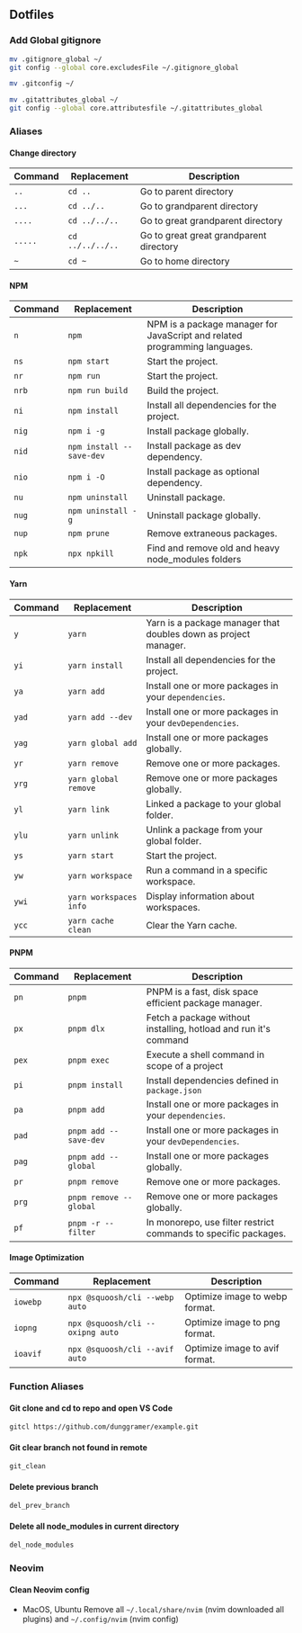 ## Dotfiles

### Add Global gitignore

```bash
mv .gitignore_global ~/
git config --global core.excludesFile ~/.gitignore_global
```

```bash
mv .gitconfig ~/
```

```bash
mv .gitattributes_global ~/
git config --global core.attributesfile ~/.gitattributes_global
```


### Aliases

#### Change directory
| Command | Replacement     | Description                             |
| ------- | -----------     | --------------------------------------- |
| `..`    | `cd ..`         | Go to parent directory                  |
| `...`   | `cd ../..`      | Go to grandparent directory             |
| `....`  | `cd ../../..`   | Go to great grandparent directory       |
| `.....` | `cd ../../../..`| Go to great great grandparent directory |
| `~`     | `cd ~`          | Go to home directory                    |

#### NPM

| Command | Replacement              | Description                                                                |
| ------- | ------------------------ | -------------------------------------------------------------------------- |
| `n`     | `npm`                    | NPM is a package manager for JavaScript and related programming languages. |
| `ns`    | `npm start`              | Start the project.                                                         |
| `nr`    | `npm run`                | Start the project.                                                         |
| `nrb`   | `npm run build`          | Build the project.                                                         |
| `ni`    | `npm install`            | Install all dependencies for the project.                                  |
| `nig`   | `npm i -g`               | Install package globally.                                                  |
| `nid`   | `npm install --save-dev` | Install package as dev dependency.                                         |
| `nio`   | `npm i -O`               | Install package as optional dependency.                                    |
| `nu`    | `npm uninstall`          | Uninstall package.                                                         |
| `nug`   | `npm uninstall -g`       | Uninstall package globally.                                                |
| `nup`   | `npm prune`              | Remove extraneous packages.                                                |
| `npk`   | `npx npkill`             | Find and remove old and heavy node_modules folders                         |

#### Yarn
| Command | Replacement              | Description                                                                |
| ------- | ------------------------ | -------------------------------------------------------------------------- |
| `y`     | `yarn`                   | Yarn is a package manager that doubles down as project manager.            |
| `yi`    | `yarn install`           | Install all dependencies for the project.                                  |
| `ya`    | `yarn add`               | Install one or more packages in your `dependencies`.                       |
| `yad`   | `yarn add --dev`         | Install one or more packages in your `devDependencies`.                    |
| `yag`   | `yarn global add`        | Install one or more packages globally.                                     |
| `yr`    | `yarn remove`            | Remove one or more packages.                                               |
| `yrg`   | `yarn global remove`     | Remove one or more packages globally.                                      |
| `yl`    | `yarn link`              | Linked a package to your global folder.                                    |
| `ylu`   | `yarn unlink`            | Unlink a package from your global folder.                                  |
| `ys`    | `yarn start`             | Start the project.                                                         |
| `yw`    | `yarn workspace`         | Run a command in a specific workspace.                                     |
| `ywi`   | `yarn workspaces info`   | Display information about workspaces.                                      |
| `ycc`   | `yarn cache clean`       | Clear the Yarn cache.                                                      |

#### PNPM
| Command | Replacement              | Description                                                                |
| ------- | ------------------------ | -------------------------------------------------------------------------- |
| `pn`    | `pnpm`                   | PNPM is a fast, disk space efficient package manager.                      |
| `px`    | `pnpm dlx`               | Fetch a package without installing, hotload and run it's command           |
| `pex`   | `pnpm exec`              | Execute a shell command in scope of a project                              |
| `pi`    | `pnpm install`           | Install dependencies defined in `package.json`                             |
| `pa`    | `pnpm add`               | Install one or more packages in your `dependencies`.                       |
| `pad`   | `pnpm add --save-dev`    | Install one or more packages in your `devDependencies`.                    |
| `pag`   | `pnpm add --global`      | Install one or more packages globally.                                     |
| `pr`    | `pnpm remove`            | Remove one or more packages.                                               |
| `prg`   | `pnpm remove --global`   | Remove one or more packages globally.                                      |
| `pf`    | `pnpm -r --filter`       | In monorepo, use filter restrict commands to specific packages.            |

#### Image Optimization
| Command | Replacement                      | Description                                                        |
| ------- | -------------------------------- | -------------------------------------------------------------------|
| `iowebp`| `npx @squoosh/cli --webp auto`   | Optimize image to webp format.                                     |
| `iopng` | `npx @squoosh/cli --oxipng auto` | Optimize image to png format.                                      |
| `ioavif`| `npx @squoosh/cli --avif auto`   | Optimize image to avif format.                                     |

### Function Aliases

#### Git clone and cd to repo and open VS Code

```bash
gitcl https://github.com/dunggramer/example.git
```

#### Git clear branch not found in remote

```bash
git_clean
```

#### Delete previous branch
```bash
del_prev_branch
```

#### Delete all node_modules in current directory

```bash
del_node_modules
```

### Neovim
#### Clean Neovim config
+ MacOS, Ubuntu
Remove all `~/.local/share/nvim` (nvim downloaded all plugins) and `~/.config/nvim` (nvim config)
